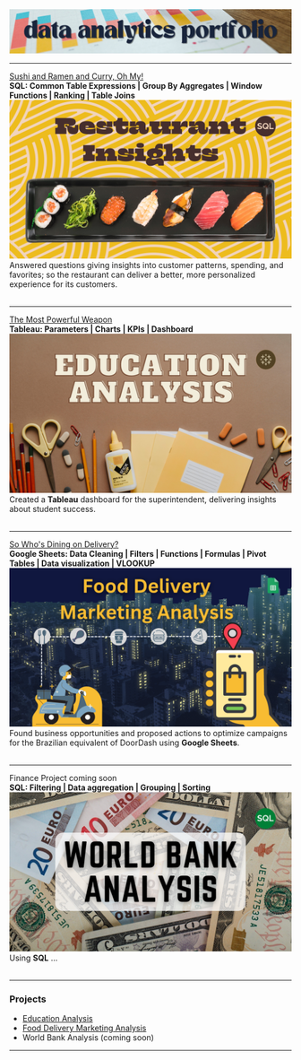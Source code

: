 <img src="images/portfolioTOP.png?raw=true"/>

---
[Sushi and Ramen and Curry, Oh My!](https://www.linkedin.com/pulse/sushi-ramen-curry-oh-my-karen-waggoner) <br>
**SQL:  Common Table Expressions | Group By Aggregates | Window Functions | Ranking | Table Joins** <br>
[<img src="images/Restaurant Insights.png?raw=true"/>](https://www.linkedin.com/pulse/sushi-ramen-curry-oh-my-karen-waggoner)
Answered questions giving insights into customer patterns, spending, and favorites; so the restaurant can deliver a better, more personalized experience for its customers. <br> <br>

---
[The Most Powerful Weapon](https://www.linkedin.com/pulse/most-powerful-weapon-karen-waggoner) <br>
**Tableau:  Parameters | Charts | KPIs | Dashboard** <br>
[<img src="images/Education_Analysis.png?raw=true"/>](https://www.linkedin.com/pulse/most-powerful-weapon-karen-waggoner)
Created a **Tableau** dashboard for the superintendent, delivering insights about student success. <br> <br>

---
[So Who's Dining on Delivery?](https://www.linkedin.com/pulse/so-whos-dining-delivery-karen-waggoner/) <br>
**Google Sheets:  Data Cleaning | Filters | Functions | Formulas | Pivot Tables | Data visualization | VLOOKUP** <br>
[<img src="images/Food_Delivery.png?raw=true"/>](https://www.linkedin.com/pulse/so-whos-dining-delivery-karen-waggoner/)
Found business opportunities and proposed actions to optimize campaigns for the Brazilian equivalent of DoorDash using **Google Sheets**. <br> <br>

---
Finance Project coming soon <br>
**SQL:  Filtering | Data aggregation | Grouping | Sorting** <br>
<img src="images/Bank_Analysis.png?raw=true"/> 
Using **SQL** ...<br> <br>

---

### Projects

- [Education Analysis](https://www.linkedin.com/pulse/most-powerful-weapon-karen-waggoner)
- [Food Delivery Marketing Analysis](https://www.linkedin.com/pulse/so-whos-dining-delivery-karen-waggoner/)
- World Bank Analysis (coming soon)


---




